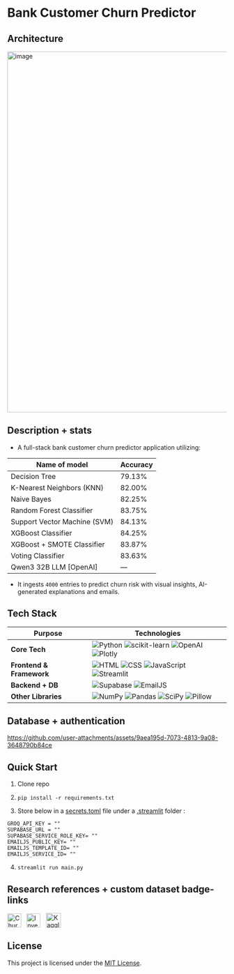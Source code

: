 # Bank Customer Churn Predictor

## Architecture
<img width="1221" height="828" alt="image" src="https://github.com/user-attachments/assets/0134b4fc-7d84-4eaf-aea4-5eef61e87569" />

## Description + stats
- A full-stack bank customer churn predictor application utilizing:

| Name of model                        | Accuracy   |
|--------------------------------------|------------|
| Decision Tree                        | 79.13%     |
| K-Nearest Neighbors (KNN)            | 82.00%     |
| Naive Bayes                          | 82.25%     |
| Random Forest Classifier             | 83.75%     |
| Support Vector Machine (SVM)         | 84.13%     |
| XGBoost Classifier                   | 84.25%     |
| XGBoost + SMOTE Classifier           | 83.87%     |
| Voting Classifier                    | 83.63%     |
| Qwen3 32B LLM [OpenAI]               | —          |

- It ingests <code>4000</code> entries to predict churn risk with visual insights, AI-generated explanations and emails.

## Tech Stack

| Purpose              | Technologies |
|----------------------|--------------|
| **Core Tech** | ![Python](https://img.shields.io/badge/Python-3776AB?style=for-the-badge&logo=python&logoColor=black) ![scikit-learn](https://img.shields.io/badge/scikit--learn-F7931E?style=for-the-badge&logo=scikit-learn&logoColor=black) ![OpenAI](https://img.shields.io/badge/OpenAI-8968CD?style=for-the-badge&logo=openai&logoColor=black) ![Plotly](https://img.shields.io/badge/plotly-7A76FF?style=for-the-badge&logo=plotly&logoColor=black)|
| **Frontend & Framework** | ![HTML](https://img.shields.io/badge/HTML5-E34F26?style=for-the-badge&logo=html5&logoColor=black) ![CSS](https://img.shields.io/badge/CSS3-0080FE?style=for-the-badge&logo=css&logoColor=black) ![JavaScript](https://img.shields.io/badge/JS-F7DF1E?style=for-the-badge&logo=javascript&logoColor=black) ![Streamlit](https://img.shields.io/badge/Streamlit-FF4B4B?style=for-the-badge&logo=streamlit&logoColor=black) |
| **Backend + DB** | ![Supabase](https://img.shields.io/badge/Supabase-3FCF8E?style=for-the-badge&logo=supabase&logoColor=black) ![EmailJS](https://img.shields.io/badge/EmailJS-FF9A00?style=for-the-badge&logo=mailboxdotorg&logoColor=black) |
| **Other Libraries** |  ![NumPy](https://img.shields.io/badge/NumPy-7285A5?style=for-the-badge&logo=numpy&logoColor=black) ![Pandas](https://img.shields.io/badge/Pandas-A865B5?style=for-the-badge&logo=pandas&logoColor=black) ![SciPy](https://img.shields.io/badge/SciPy-8CAAE6?style=for-the-badge&logo=scipy&logoColor=black) ![Pillow](https://img.shields.io/badge/Pillow-D3D3D3?style=for-the-badge&logo=imagedotsc&logoColor=black) |

## Database + authentication
https://github.com/user-attachments/assets/9aea195d-7073-4813-9a08-3648790b84ce

## Quick Start
1. Clone repo  
2. ```
   pip install -r requirements.txt
   ```  
3. Store below in a <ins>secrets.toml</ins> file under a <ins>.streamlit</ins> folder :
```
GROQ_API_KEY = ""
SUPABASE_URL = ""
SUPABASE_SERVICE_ROLE_KEY= ""
EMAILJS_PUBLIC_KEY= ""
EMAILJS_TEMPLATE_ID= ""
EMAILJS_SERVICE_ID= ""
```
4. ```
   streamlit run main.py
   ```

## Research references + custom dataset badge-links
<div style="display: flex; gap: 12px; align-items: center; margin: 15px 0;">
  <a href="https://www.researchgate.net/publication/340855263_Churning_of_Bank_Customers_Using_Supervised_Learning" style="text-decoration: none;">
    <img src="https://img.shields.io/badge/ResearchGate-00CCB?style=flat-square&logo=researchgate&logoColor=white&labelWidth=30&height=38" alt="Churning of Bank Customers Using Supervised Learning" style="height:32px;">
  </a>
  
  <a href="https://www.sciencedirect.com/science/article/pii/S2666764923000401" style="text-decoration: none;">
    <img src="https://img.shields.io/badge/ScienceDirect-F16521?style=flat-square&logo=Etsy&logoColor=white&labelWidth=30&height=38" alt="Investigating customer churn in banking: a machine learning approach and visualization app for data science and management" style="height:32px;">
  </a>

  <a href="https://www.kaggle.com/datasets/soumilmukhopadhyay/xyz-bank-customer-churn" style="text-decoration: none;">
  <img src="https://img.shields.io/badge/Kaggle-20BEFF?style=flat-square&logo=kaggle&logoColor=white"
       alt="Kaggle dataset"
       style="height:34px; vertical-align: middle; margin-left: 1px;">
</a>
</div>

## License
This project is licensed under the [MIT License](https://github.com/Soumilgit/Datathon_Team-DataP1ac3X.c0m/blob/main/LICENSE).
